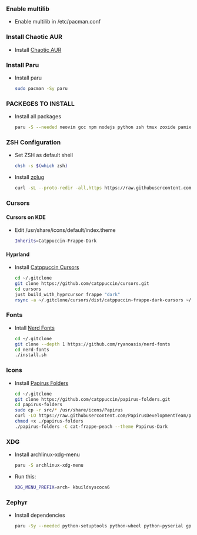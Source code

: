 ### Enable multilib
- Enable multilib in /etc/pacman.conf

### Install Chaotic AUR
- Install [Chaotic AUR](https://aur.chaotic.cx/)

### Install Paru
- Install paru
    ```bash
    sudo pacman -Sy paru
    ```
### PACKEGES TO INSTALL 
- Install all packages
    ```bash
    paru -S --needed neovim gcc npm nodejs python zsh tmux zoxide pamixer spotify steam vesktop stow git rsync lazygit btop arm-none-eabi-gcc eza wezterm zen-browser spicetify-cli qbittorrent tidal-hifi gparted vlc gamemode starship inter-font kdeconnect fastfetch fzf unzip firewalld sshfs darkly gamemode gamescope yazi fd jq 7zip power-profiles-daemon arm-none-linux-gnueabihf-toolchain-bin ttc-iosevka eww waybar swww hyprland hypridle hyprcursor hyprlock hyprshot thunar fuzzel mako networkmanager_dmenu archlinux-xdg-menu qt6ct-kde xdg-desktop-portal-gtk xdg-desktop-portal-hyprland
    ```
### ZSH Configuration
- Set ZSH as default shell
    ```bash
    chsh -s $(which zsh)
    ```
- Install [zplug](https://github.com/zplug/zplug)
    ```bash
    curl -sL --proto-redir -all,https https://raw.githubusercontent.com/zplug/installer/master/installer.zsh | zsh
    ```

### Cursors

#### Cursors on KDE

- Edit /usr/share/icons/default/index.theme
    ```bash
    Inherits=Catppuccin-Frappe-Dark
    ```

#### Hyprland

- Install [Catppuccin Cursors](https://github.com/catppuccin/cursors)
    ```bash
    cd ~/.gitclone
    git clone https://github.com/catppuccin/cursors.git
    cd cursors
    just build_with_hyprcursor frappe "dark"
    rsync -a ~/.gitclone/cursors/dist/catppuccin-frappe-dark-cursors ~/.icons
    ```
### Fonts

- Intall [Nerd Fonts](https://github.com/ryanoasis/nerd-fonts)
    ```bash
    cd ~/.gitclone
    git clone --depth 1 https://github.com/ryanoasis/nerd-fonts
    cd nerd-fonts
    ./install.sh
    ```

### Icons

- Install [Papirus Folders](https://github.com/catppuccin/papirus-folders)
    ```bash
    cd ~/.gitclone
    git clone https://github.com/catppuccin/papirus-folders.git
    cd papirus-folders
    sudo cp -r src/* /usr/share/icons/Papirus
    curl -LO https://raw.githubusercontent.com/PapirusDevelopmentTeam/papirus-folders/master/papirus-folders   
    chmod +x ./papirus-folders
    ./papirus-folders -C cat-frappe-peach --theme Papirus-Dark
    ```

### XDG
- Install archlinux-xdg-menu
    ```bash
    paru -S archlinux-xdg-menu
    ```
- Run this:
    ```bash
    XDG_MENU_PREFIX=arch- kbuildsyscoca6
    ```

### Zephyr
- Install dependencies
    ```bash
    paru -Sy --needed python-setuptools python-wheel python-pyserial gperf wget curl xz ninja file cmake bison make flex gcc dtc openocd arm-none-eabi-gcc arm-none-eabi-binutils arm-none-eabi-gdb patchelf dfu-util gcovr python-pytest python-anytree python-breathe python-intelhex python-packaging python-ply python-pyaml python-pyelftools python-pykwalify python-tabulate ccache doxygen python-west
    ```
